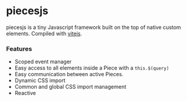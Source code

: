 # piecesjs
piecesjs is a tiny Javascript framework built on the top of native custom elements. 
Compiled with [vitejs](https://vitejs.dev/).

### Features
- Scoped event manager
- Easy access to all elements inside a Piece with a `this.$(query)`
- Easy communication between active Pieces.
- Dynamic CSS import 
- Common and global CSS import management
- Reactive 

